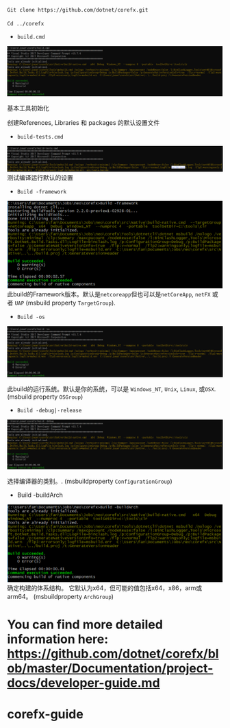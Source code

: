 
```
Git clone https://github.com/dotnet/corefx.git

Cd ../corefx
```

- `build.cmd`

![build.cmd](assets/build_cmd.png)

基本工具初始化

创建References, Libraries 和 packages 的默认设置文件

- `build-tests.cmd`

![build-tests.cmd](assets/build-tests_cmd.png)
测试编译运行默认的设置

- `Build -framework `

![build-framework.cmd](assets/build-framework_cmd.png)
此build的Framework版本。默认是`netcoreapp`但也可以是`netCoreApp`, `netFX` 或者 `UAP` (msbuild property `TargetGroup`).

- `Build -os `

![build-os.cmd](assets/build-os_cmd.png)  

此build的运行系统。默认是你的系统，可以是 `Windows_NT`, `Unix`, `Linux`, 或`OSX`. (msbuild property `OSGroup`)

- `Build -debug|-release`

![build-debug.cmd](assets/build-debug_cmd.png)  

选择编译器的类别。. (msbuildproperty `ConfigurationGroup`)

- Build -buildArch

![build-buildarch.cmd](assets/build-buildArch_cmd.png)
确定构建的体系结构。 它默认为x64，但可能的值包括x64，x86，arm或arm64。 (msbuildproperty `ArchGroup`)

You can find more detailed information here:
https://github.com/dotnet/corefx/blob/master/Documentation/project-docs/developer-guide.md
=======
# corefx-guide

